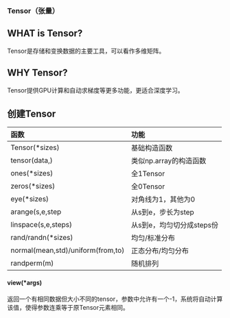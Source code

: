 ### Tensor（张量）

## WHAT is Tensor? 

Tensor是存储和变换数据的主要工具，可以看作多维矩阵。

## WHY Tensor?

Tensor提供GPU计算和自动求梯度等更多功能，更适合深度学习。

## 创建Tensor

| 函数                              | 功能                      |
| :-------------------------------- | :------------------------ |
| Tensor(*sizes)                    | 基础构造函数              |
| tensor(data,)                     | 类似np.array的构造函数    |
| ones(*sizes)                      | 全1Tensor                 |
| zeros(*sizes)                     | 全0Tensor                 |
| eye(*sizes)                       | 对角线为1，其他为0        |
| arange(s,e,step                   | 从s到e，步长为step        |
| linspace(s,e,steps)               | 从s到e，均匀切分成steps份 |
| rand/randn(*sizes)                | 均匀/标准分布             |
| normal(mean,std)/uniform(from,to) | 正态分布/均匀分布         |
| randperm(m)                       | 随机排列                  |





#### view(*args)

返回一个有相同数据但大小不同的tensor，参数中允许有一个-1，系统将自动计算该值，使得参数连乘等于原Tensor元素相同。